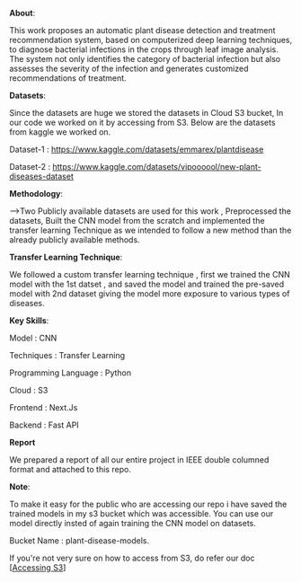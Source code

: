 **About**:

This work proposes an automatic plant disease
detection and treatment recommendation system, based on
computerized deep learning techniques, to diagnose bacterial
infections in the crops through leaf image analysis. The system
not only identifies the category of bacterial infection but also
assesses the severity of the infection and generates customized
recommendations of treatment.

**Datasets**:

Since the datasets are huge we stored the datasets in Cloud S3 bucket, In our code we worked on it by accessing from S3. Below are the datasets from kaggle we worked on.

Dataset-1 : https://www.kaggle.com/datasets/emmarex/plantdisease

Dataset-2 : https://www.kaggle.com/datasets/vipoooool/new-plant-diseases-dataset

**Methodology**:

-->Two Publicly available datasets are used for this work , Preprocessed the datasets, Built the CNN model from the scratch and implemented the transfer learning Technique
   as we intended to follow a new method than the already publicly available methods.

**Transfer Learning Technique**:

We followed a custom transfer learning technique , first we trained the CNN model with the 1st datset , and saved the model and trained the pre-saved model with 2nd dataset
giving the model more exposure to various types of diseases.

**Key Skills**:

Model : CNN

Techniques : Transfer Learning

Programming Language : Python

Cloud : S3

Frontend : Next.Js

Backend : Fast API


**Report**

We prepared a report of all our entire project in IEEE double columned format and attached to this repo.

**Note**:

To make it easy for the public who are accessing our repo i have saved the trained models in my s3 bucket which was accessible. You can use our model directly insted of again training the CNN model on datasets.

Bucket Name : plant-disease-models.

If you're not very sure on how to access from S3, do refer our doc [[Accessing S3](https://github.com/NSM1997/Plant_disease_detection_artefacts/blob/main/Configuring%20AWS%20and%20accessing%20datasets%20from%20S3%20bucket.pdf)]
